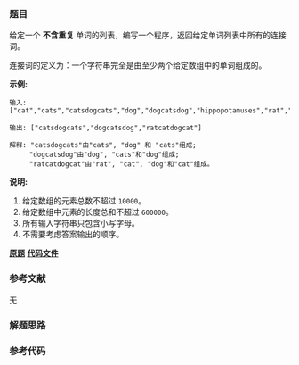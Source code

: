 ### 题目
给定一个 **不含重复** 单词的列表，编写一个程序，返回给定单词列表中所有的连接词。

连接词的定义为：一个字符串完全是由至少两个给定数组中的单词组成的。

**示例:**

    
    
    输入: ["cat","cats","catsdogcats","dog","dogcatsdog","hippopotamuses","rat","ratcatdogcat"]
    
    输出: ["catsdogcats","dogcatsdog","ratcatdogcat"]
    
    解释: "catsdogcats"由"cats", "dog" 和 "cats"组成; 
         "dogcatsdog"由"dog", "cats"和"dog"组成; 
         "ratcatdogcat"由"rat", "cat", "dog"和"cat"组成。
    

**说明:**

  1. 给定数组的元素总数不超过 `10000`。
  2. 给定数组中元素的长度总和不超过 `600000`。
  3. 所有输入字符串只包含小写字母。
  4. 不需要考虑答案输出的顺序。

 **[原题](https://leetcode-cn.com/problems/concatenated-words/)**    **[代码文件]()**


### 参考文献
无

### 解题思路




### 参考代码

```go


```




